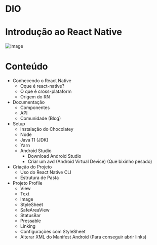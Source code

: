# DIO
# Introdução ao React Native

![image](https://user-images.githubusercontent.com/68474584/169151462-15e4a668-8dd6-4c94-914f-ef6721a44663.png)

# Conteúdo
- Conhecendo o React Native
  - Oque é react-native?
  - O que é cross-plataform
  - Origem do RN
- Documentação
  - Componentes
  - API
  - Comunidade (Blog)
- Setup
  - Instalação do Chocolatey
  - Node
  - Java 11 (JDK)
  - Yarn
  - Android Studio
    - Download Android Studio
    - Criar um avd (Android Virtual Device) (Que bixinho pesado)
- Criação do Projeto
  - Uso do React Native CLI
  - Estrutura de Pasta
- Projeto Profile
  - View
  - Text
  - Image
  - StyleSheet
  - SafeAreaView
  - StatusBar
  - Pressable
  - Linking
  - Configurações com StyleSheet
  - Alterar XML do Manifest Android (Para conseguir abrir links)
  
